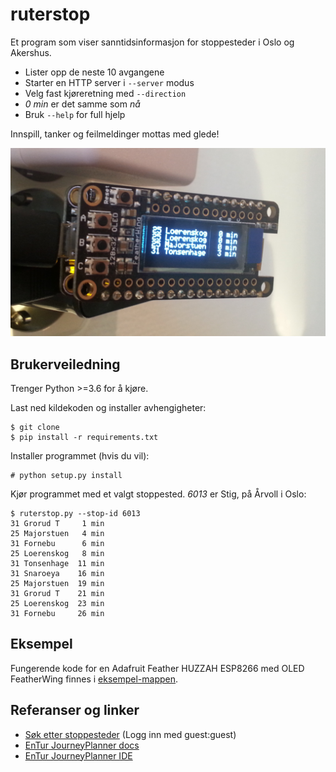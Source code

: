 # ruterstop

Et program som viser sanntidsinformasjon for stoppesteder i Oslo og Akershus.

- Lister opp de neste 10 avgangene
- Starter en HTTP server i `--server` modus
- Velg fast kjøreretning med `--direction`
- *0 min* er det samme som *nå*
- Bruk `--help` for full hjelp

Innspill, tanker og feilmeldinger mottas med glede!

![Adafruit Feather HUZZAH ESP8266 med OLED FeatherWing som kjører ruterstop.py][demopic-1]

## Brukerveiledning

Trenger Python >=3.6 for å kjøre.

Last ned kildekoden og installer avhengigheter:

```
$ git clone
$ pip install -r requirements.txt
```

Installer programmet (hvis du vil):

```
# python setup.py install
```

Kjør programmet med et valgt stoppested. *6013* er Stig, på Årvoll i Oslo:

```
$ ruterstop.py --stop-id 6013
31 Grorud T     1 min
25 Majorstuen   4 min
31 Fornebu      6 min
25 Loerenskog   8 min
31 Tonsenhage  11 min
31 Snaroeya    16 min
25 Majorstuen  19 min
31 Grorud T    21 min
25 Loerenskog  23 min
31 Fornebu     26 min
```

## Eksempel

Fungerende kode for en Adafruit Feather HUZZAH ESP8266 med OLED FeatherWing finnes i
[eksempel-mappen](./examples/arduino-esp8266-feather-oled).

## Referanser og linker
- [Søk etter stoppesteder](https://stoppested.entur.org/?stopPlaceId=NSR:StopPlace:6013) (Logg inn med guest:guest)
- [EnTur JourneyPlanner docs](https://developer.entur.org/pages-journeyplanner-journeyplanner)
- [EnTur JourneyPlanner IDE](https://api.entur.io/journey-planner/v2/ide/)

[demopic-1]: ./demo-1.png
